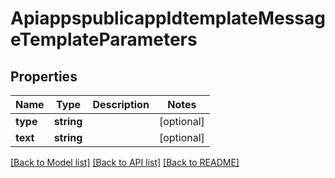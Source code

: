 # ApiappspublicappIdtemplateMessageTemplateParameters

## Properties
Name | Type | Description | Notes
------------ | ------------- | ------------- | -------------
**type** | **string** |  | [optional] 
**text** | **string** |  | [optional] 

[[Back to Model list]](../../README.md#documentation-for-models) [[Back to API list]](../../README.md#documentation-for-api-endpoints) [[Back to README]](../../README.md)

